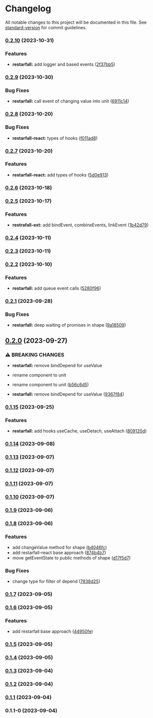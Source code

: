 # Changelog

All notable changes to this project will be documented in this file. See [standard-version](https://github.com/conventional-changelog/standard-version) for commit guidelines.

### [0.2.10](https://github.com/EvgenyiFedotov/restarfall/compare/v0.2.9...v0.2.10) (2023-10-31)


### Features

* **restarfall:** add logger and based events ([2f37bb5](https://github.com/EvgenyiFedotov/restarfall/commit/2f37bb5ff7d68de5c401d4cf35a211f84ca336c3))

### [0.2.9](https://github.com/EvgenyiFedotov/restarfall/compare/v0.2.8...v0.2.9) (2023-10-30)


### Bug Fixes

* **restarfall:** call event of changing value into unit ([6911c14](https://github.com/EvgenyiFedotov/restarfall/commit/6911c14777d7236fe02cb56d42c9a0b9063ce80e))

### [0.2.8](https://github.com/EvgenyiFedotov/restarfall/compare/v0.2.7...v0.2.8) (2023-10-20)


### Bug Fixes

* **restarfall-react:** types of hooks ([f011ad8](https://github.com/EvgenyiFedotov/restarfall/commit/f011ad8439095a538661fc2e15be399e9afb3db5))

### [0.2.7](https://github.com/EvgenyiFedotov/restarfall/compare/v0.2.6...v0.2.7) (2023-10-20)


### Features

* **restarfall-react:** add types of hooks ([5d0e913](https://github.com/EvgenyiFedotov/restarfall/commit/5d0e91344959134614aec46fc384b1344c3f5655))

### [0.2.6](https://github.com/EvgenyiFedotov/restarfall/compare/v0.2.5...v0.2.6) (2023-10-18)

### [0.2.5](https://github.com/EvgenyiFedotov/restarfall/compare/v0.2.4...v0.2.5) (2023-10-17)


### Features

* **restrafall-ext:** add bindEvent, combineEvents, linkEvent ([1b42d79](https://github.com/EvgenyiFedotov/restarfall/commit/1b42d79eae1cc89ba2f11ae23830ad32edbf3ab8))

### [0.2.4](https://github.com/EvgenyiFedotov/restarfall/compare/v0.2.3...v0.2.4) (2023-10-11)

### [0.2.3](https://github.com/EvgenyiFedotov/restarfall/compare/v0.2.2...v0.2.3) (2023-10-11)

### [0.2.2](https://github.com/EvgenyiFedotov/restarfall/compare/v0.2.1...v0.2.2) (2023-10-10)


### Features

* **restarfall:** add queue event calls ([5280f96](https://github.com/EvgenyiFedotov/restarfall/commit/5280f968edde5cb370ca1a5a4d46cbc3634ab122))

### [0.2.1](https://github.com/EvgenyiFedotov/restarfall/compare/v0.2.0...v0.2.1) (2023-09-28)


### Bug Fixes

* **restarfall:** deep waiting of promises in shape ([9a18509](https://github.com/EvgenyiFedotov/restarfall/commit/9a185093dad310d92aecd85af5550c4783eee5ec))

## [0.2.0](https://github.com/EvgenyiFedotov/restarfall/compare/v0.1.15...v0.2.0) (2023-09-27)


### ⚠ BREAKING CHANGES

* **restarfall:** remove bindDepend for useValue
* rename component to unit

* rename component to unit ([b56c6d5](https://github.com/EvgenyiFedotov/restarfall/commit/b56c6d59f183ca53faa512a8b5973f66f8cc3f21))
* **restarfall:** remove bindDepend for useValue ([9367f84](https://github.com/EvgenyiFedotov/restarfall/commit/9367f843956ecbb556417427c58b6f65767fd8ce))

### [0.1.15](https://github.com/EvgenyiFedotov/restarfall/compare/v0.1.14...v0.1.15) (2023-09-25)


### Features

* **restarfall:** add hooks useCache, useDetach, useAttach ([809120d](https://github.com/EvgenyiFedotov/restarfall/commit/809120d4706ae84423203d8e2b5b0d269e806131))

### [0.1.14](https://github.com/EvgenyiFedotov/restarfall/compare/v0.1.13...v0.1.14) (2023-09-08)

### [0.1.13](https://github.com/EvgenyiFedotov/restarfall/compare/v0.1.12...v0.1.13) (2023-09-07)

### [0.1.12](https://github.com/EvgenyiFedotov/restarfall/compare/v0.1.11...v0.1.12) (2023-09-07)

### [0.1.11](https://github.com/EvgenyiFedotov/restarfall/compare/v0.1.10...v0.1.11) (2023-09-07)

### [0.1.10](https://github.com/EvgenyiFedotov/restarfall/compare/v0.1.9...v0.1.10) (2023-09-07)

### [0.1.9](https://github.com/EvgenyiFedotov/restarfall/compare/v0.1.8...v0.1.9) (2023-09-06)

### [0.1.8](https://github.com/EvgenyiFedotov/restarfall/compare/v0.1.7...v0.1.8) (2023-09-06)


### Features

* add changeValue method for shape ([b4046fc](https://github.com/EvgenyiFedotov/restarfall/commit/b4046fcf59f5542ae8feb9857d5b70be4f991a5f))
* add restarfall-react base approach ([874b4b7](https://github.com/EvgenyiFedotov/restarfall/commit/874b4b7604d655c92b3adccf217e0590644ac12d))
* move getEventState to public methods of shape ([d17f5d7](https://github.com/EvgenyiFedotov/restarfall/commit/d17f5d74914638286106130c1d4fcd2a95d16781))


### Bug Fixes

* change type for filter of depend ([7838d25](https://github.com/EvgenyiFedotov/restarfall/commit/7838d250a9df4a9821b9fbd8028b11b3a158edaf))

### [0.1.7](https://github.com/EvgenyiFedotov/restarfall/compare/v0.1.6...v0.1.7) (2023-09-05)

### [0.1.6](https://github.com/EvgenyiFedotov/restarfall/compare/v0.1.5...v0.1.6) (2023-09-05)


### Features

* add restarfall base approach ([44950fe](https://github.com/EvgenyiFedotov/restarfall/commit/44950fef126017cd6ffdcfed572a927d8eadf3c0))

### [0.1.5](https://github.com/EvgenyiFedotov/restarfall/compare/v0.1.4...v0.1.5) (2023-09-05)

### [0.1.4](https://github.com/EvgenyiFedotov/restarfall/compare/v0.1.3...v0.1.4) (2023-09-05)

### [0.1.3](https://github.com/EvgenyiFedotov/restarfall/compare/v0.1.2...v0.1.3) (2023-09-04)

### [0.1.2](https://github.com/EvgenyiFedotov/restarfall/compare/v0.1.1...v0.1.2) (2023-09-04)

### [0.1.1](https://github.com/EvgenyiFedotov/restarfall/compare/v0.1.1-0...v0.1.1) (2023-09-04)

### 0.1.1-0 (2023-09-04)
